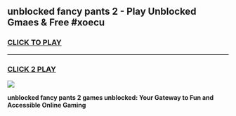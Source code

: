 
## unblocked fancy pants 2 - Play Unblocked Gmaes & Free #xoecu
<h3>
<a href="https://news.freeplayer.one?title=unblocked_fancy_pants_2&ref=03M">CLICK TO PLAY</a></h3>
<hr>

<h3>
<a href="https://news.freeplayer.one?title=unblocked_fancy_pants_2&ref=03M">CLICK 2 PLAY</a>
  
</h3>

<a href="https://news.freeplayer.one?title=unblocked_fancy_pants_2&ref=03M"><img src="https://clearcache.store/games.png"></a>


**unblocked fancy pants 2 games unblocked: Your Gateway to Fun and Accessible Online Gaming**

